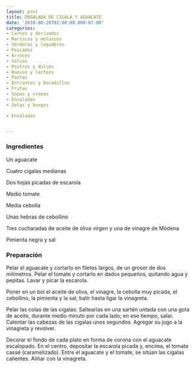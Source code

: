```yaml
---
layout: post
title: ENSALADA DE CIGALA Y AGUACATE
date: '2010-06-20T02:00:00.000-07:00'
categories:
- Carnes y derivados
- Mariscos y moluscos
- Verduras y legumbres
- Pescados
- Arroces
- Salsas
- Postres y dulces
- Huevos y lacteos
- Pastas
- Entrantes y bocadillos
- Frutas
- Sopas y cremas
- Ensaladas
- Setas y hongos

- Ensaladas


---
```


<h3>Ingredientes</h3>

Un aguacate

Cuatro cigalas medianas

Dos hojas picadas de escarola

Medio tomate

Media cebolla

Unas hebras de cebollino

Tres cucharadas de aceite de oliva virgen y una de vinagre de Módena

Pimienta negra y sal

<h3>Preparación</h3>

Pelar el aguacate y cortarlo en filetes largos, de un grosor de dos milímetros. Pelar el tomate y cortarlo en dados pequeños, quitando agua y pepitas. Lavar y picar la escarola.

Poner en un bol el aceite de oliva, el vinagre, la cebolla muy picada, el cebollino, la pimienta y la sal; batir hasta ligar la vinagreta.

Pelar las colas de las cigalas. Saltearlas en una sartén untada con una gota de aceite, durante medio minuto por cada lado; en ese tiempo, salar. Calentar las cabezas de las cigalas unos segundos. Agregar su jugo a la vinagreta y revolver.

Decorar el fondo de cada plato en forma de corona con el aguacate escalopado. En el centro, depositar la escarola picada y, encima, el tomate cassé (caramelizado). Entre el aguacate y el tomate, se sitúan las cigalas calientes. Aliñar con la vinagreta.

